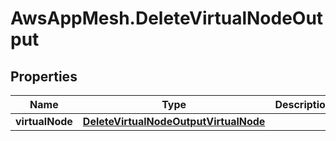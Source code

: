 # AwsAppMesh.DeleteVirtualNodeOutput

## Properties

Name | Type | Description | Notes
------------ | ------------- | ------------- | -------------
**virtualNode** | [**DeleteVirtualNodeOutputVirtualNode**](DeleteVirtualNodeOutputVirtualNode.md) |  | 


